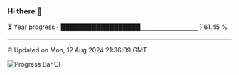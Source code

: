 ### Hi there 👋

⏳ Year progress { ██████████████████▁▁▁▁▁▁▁▁▁▁▁▁ } 61.45 %

---

⏰ Updated on Mon, 12 Aug 2024 21:36:09 GMT

![Progress Bar CI](https://github.com/IshwaranRudhara/GIT-ACTION/workflows/Progress%20Bar%20CI/badge.svg)
